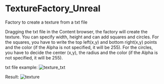 # TextureFactory_Unreal
 Factory to create a texture from a txt file

Dragging the txt file in the Content browser, the factory will create the texture.
You can specify width, height and can add squares and circles. 
For the squares, you have to write the top left(x,y) and bottom right(x,y) points and the color (if the Alpha is not specified, it will be 255).
For the circles, you have to decide the center (x,y), the radius and the color (if the Alpha is not specified, it will be 255).

txt file example:
![texture_txt](https://user-images.githubusercontent.com/48209077/172204492-22ad970d-ef15-4db1-95bf-87de317f2f2b.jpg)

Result:
![texture](https://user-images.githubusercontent.com/48209077/172204611-8df43004-4786-43fc-af6f-bc8c0c2e60f5.jpg)
